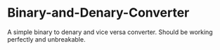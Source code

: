 # Binary-and-Denary-Converter
A simple binary to denary and vice versa converter. Should be working perfectly and unbreakable.
